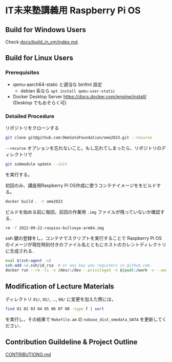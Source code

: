 # IT未来塾講義用 Raspberry Pi OS
## Build for Windows Users
Check [docs/build_in_vm/index.md](docs/build_in_vm/index.md).

## Build for Linux Users
### Prerequisites
- qemu-aarch64-static と適当な binfmt 設定
    - debian 系なら `apt install qemu-user-static`
- Docker Desktop Server https://docs.docker.com/engine/install/ (Desktop でもおそらく可)

### Detailed Procedure
リポジトリをクローンする

```bash
git clone git@github.com:OmeSatoFoundation/ome2023.git --recurse
```

`--recurse` オプションを忘れないこと。もし忘れてしまったら、リポジトリのディレクトリで

```bash
git submodule update --init
```

を実行する。

初回のみ、講座用Raspberry Pi OS作成に使うコンテナイメージををビルドする。

```bash
docker build . -t ome2023
```


ビルドを始める前に毎回，前回の作業用 `.img` ファイルが残っていないか確認する．

```bash
rm -f 2022-09-22-raspios-bullseye-arm64.img
```

ssh 鍵の登録をし，コンテナでスクリプトを実行することで Raspberry Pi OS のイメージが現在時刻付きのファイル名とともにホストのカレントディレクトリに生成される．

```bash
eval $(ssh-agent -s)
ssh-add ~/.ssh/id_rsa  # or any key you registers in github.com.
docker run --rm -ti -v /dev/:/dev --privileged -v $(pwd):/work -v --workfdir=/work -v $SSH_AUTH_SOCK:/ssh-agent -e SSH_AUTH_SOCK=/ssh-agent ome2023 sh -c 'aclocal -I m4 && automake -a -c && autoconf && ./configure --build=x86_64-linux-gnu --host=aarch64-linux-gnu --prefix=/usr/local && make -j$(nproc) && ./contrib/scripts/install.bash -f'
```


## Modification of Lecture Materials
ディレクトリ `01/`, `02/`, ..., `08/` に変更を加えた際には，

```bash
find 01 02 03 04 05 06 07 08 -type f | sort
```

を実行し，その結果で `Makefile.am` の `nobase_dist_omedata_DATA` を更新してください．

## Contribution Guildeline & Project Outline
[CONTRIBUTIONG.md](docs/CONTRIBUTING.md)
